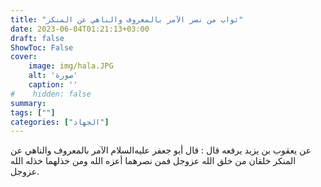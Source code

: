 ```yaml
---
title: "ثواب من نصر الآمر بالمعروف والناهي عن المنكر"
date: 2023-06-04T01:21:13+03:00
draft: false
ShowToc: False
cover:
    image: img/hala.JPG
    alt: 'صورة'
    caption: ''
#    hidden: false
summary: 
tags: [""]
categories: ["الجهاد"]
---
```

عن يعقوب بن يزيد يرفعه قال : قال أبو جعفر عليه‌السلام
الآمر بالمعروف والناهي عن المنكر خلقان من خلق الله عزوجل فمن
نصرهما أعزه الله ومن خذلهما خذله الله عزوجل.


